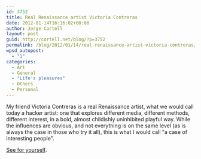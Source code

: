 ```yaml
---
id: 3752
title: Real Renaissance artist Victoria Contreras
date: 2012-01-14T16:16:02+00:00
author: Jorge Cortell
layout: post
guid: http://cortell.net/blog/?p=3752
permalink: /blog/2012/01/14/real-renaissance-artist-victoria-contreras/
wpsd_autopost:
  - "1"
categories:
  - Art
  - General
  - "Life's pleasures"
  - Others
  - Personal
---
```

My friend Victoria Contreras is a real Renaissance artist, what we would call today a hacker artist: one that explores different media, different methods, different interest, in a bold, almost childishly uninhibited playful way. While the influences are obvious, and not everything is on the same level (as is always the case in those who try it all), this is what I would call "a case of interesting people".

<a title="http://www.victoriacontreras.com/" href="http://www.victoriacontreras.com/" target="_blank">See for yourself</a>.